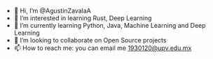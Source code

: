 - 👋 Hi, I’m @AgustinZavalaA
- 👀 I’m interested in learning Rust, Deep Learning
- 🌱 I’m currently learning Python, Java, Machine Learning and Deep Learning
- 💞️ I’m looking to collaborate on Open Source projects
- 📫 How to reach me: you can email me 1930120@upv.edu.mx

<!---
AgustinZavalaA/AgustinZavalaA is a ✨ special ✨ repository because its `README.md` (this file) appears on your GitHub profile.
You can click the Preview link to take a look at your changes.
--->
